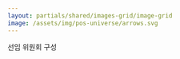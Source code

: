 ```yaml
---
layout: partials/shared/images-grid/image-grid
image: /assets/img/pos-universe/arrows.svg
---
```


선임 위원회 구성
